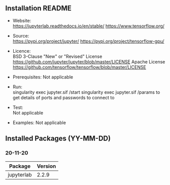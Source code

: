 ## Installation README

* Website:  
            https://jupyterlab.readthedocs.io/en/stable/
            https://www.tensorflow.org/
* Source:   
            https://pypi.org/project/jupyter/
            https://pypi.org/project/tensorflow-gpu/

* Licence:  
            BSD 3-Clause "New" or "Revised" License https://github.com/jupyter/jupyter/blob/master/LICENSE
            Apache License https://github.com/tensorflow/tensorflow/blob/master/LICENSE

* Prerequisites:
            Not applicable

* Run:      
            singularity exec jupyter.sif  /start
            singularity exec jupyter.sif  /params to get details of ports and passwords to connect to

* Test:     
            Not applicable

* Examples:
            Not applicable

## Installed Packages (YY-MM-DD)
### 20-11-20
| Package | Version |
| ----------- | ----------- |
| jupyterlab | 2.2.9 |
